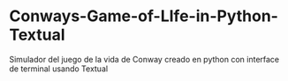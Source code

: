 # Conways-Game-of-LIfe-in-Python-Textual
Simulador del juego de la vida de Conway creado en python con interface de terminal usando Textual
